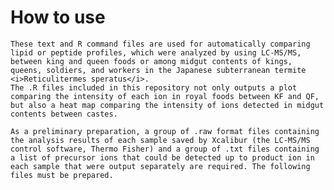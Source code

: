 # How to use

    These text and R command files are used for automatically comparing lipid or peptide profiles, which were analyzed by using LC-MS/MS, between king and queen foods or among midgut contents of kings, queens, soldiers, and workers in the Japanese subterranean termite <i>Reticulitermes speratus</i>. 
    The .R files included in this repository not only outputs a plot comparing the intensity of each ion in royal foods between KF and QF, but also a heat map comparing the intensity of ions detected in midgut contents between castes.
   
    As a preliminary preparation, a group of .raw format files containing the analysis results of each sample saved by Xcalibur (the LC-MS/MS control software, Thermo Fisher) and a group of .txt files containing a list of precursor ions that could be detected up to product ion in each sample that were output separately are required. The following files must be prepared.
